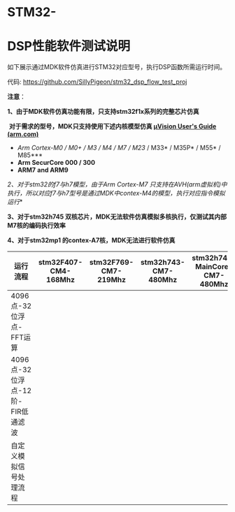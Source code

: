 # STM32-
# DSP性能软件测试说明
如下展示通过MDK软件仿真进行STM32对应型号，执行DSP函数所需运行时间。

代码: https://github.com/SillyPigeon/stm32_dsp_flow_test_proj

**注意**：

**1、由于MDK软件仿真功能有限，只支持stm32f1x系列的完整芯片仿真**

​      **对于需求的型号，MDK只支持使用下述内核模型仿真 [µVision User's Guide (arm.com)](https://developer.arm.com/documentation/101407/0538/Simulation)**

- **Arm Cortex-M0 / M0+ / M3 / M4 / M7* / M23* / M33* / M35P* / M55* / M85***
- **Arm SecurCore 000 / 300**
- **ARM7** **and ARM9**

**2、对于stm32的f7与h7模型，由于Arm Cortex-M7* 只支持在AVH(arm虚拟机)中执行，所以对应f7与h7型号是通过MDK中contex-M4的模型，执行对应指令模拟运行**

**3、对于stm32h745 双核芯片，MDK无法软件仿真模拟多核执行，仅测试其内部M7核的编码执行效率**

**4、对于stm32mp1 的contex-A7核，MDK无法进行软件仿真**

| 运行流程                         | stm32F407-CM4-168Mhz | stm32F769-CM7-219Mhz | stm32h743-CM7-480Mhz | stm32h745-MainCore-CM7-480Mhz | stm32mp151-A7-1Ghz |
| -------------------------------- | -------------------- | -------------------- | -------------------- | ----------------------------- | ------------------ |
| 4096点-32位浮点-FFT运算          |                      |                      |                      |                               | 不支持软件仿真     |
| 4096点-32位浮点-12阶-FIR低通滤波 |                      |                      |                      |                               | 不支持软件仿真     |
| 自定义模拟信号处理流程           |                      |                      |                      |                               | 不支持软件仿真     |

